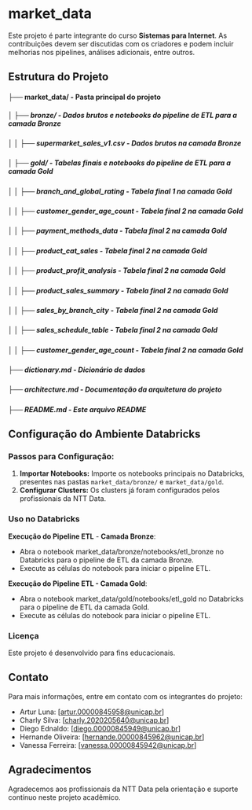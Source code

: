 # market_data

Este projeto é parte integrante do curso **Sistemas para Internet**.
As contribuições devem ser discutidas com os criadores e podem incluir melhorias nos pipelines, análises adicionais, entre outros.

## Estrutura do Projeto

#### ├── market_data/   -  Pasta principal do projeto
##### │ ├── bronze/  -  Dados brutos e notebooks do pipeline de ETL para a camada Bronze
##### │ │ ├── supermarket_sales_v1.csv  -  Dados brutos na camada Bronze
##### │ ├── gold/  -  Tabelas finais e notebooks do pipeline de ETL para a camada Gold
##### │ │ ├── branch_and_global_rating -  Tabela final 1 na camada Gold
##### │ │ ├── customer_gender_age_count  -  Tabela final 2 na camada Gold
##### │ │ ├── payment_methods_data  -  Tabela final 2 na camada Gold
##### │ │ ├── product_cat_sales  -  Tabela final 2 na camada Gold
##### │ │ ├── product_profit_analysis  -  Tabela final 2 na camada Gold
##### │ │ ├── product_sales_summary  -  Tabela final 2 na camada Gold
##### │ │ ├── sales_by_branch_city  -  Tabela final 2 na camada Gold
##### │ │ ├── sales_schedule_table  -  Tabela final 2 na camada Gold
##### │ │ ├── customer_gender_age_count  -  Tabela final 2 na camada Gold
##### ├── dictionary.md  -  Dicionário de dados
##### ├── architecture.md  -  Documentação da arquitetura do projeto
##### ├── README.md  -  Este arquivo README


## Configuração do Ambiente Databricks

### Passos para Configuração:

1. **Importar Notebooks:** Importe os notebooks principais no Databricks, presentes nas pastas `market_data/bronze/` e `market_data/gold`.
2. **Configurar Clusters:** Os clusters já foram configurados pelos profissionais da NTT Data.


### Uso no Databricks

**Execução do Pipeline ETL** - **Camada Bronze**:
- Abra o notebook market_data/bronze/notebooks/etl_bronze no Databricks para o pipeline de ETL da camada Bronze.
- Execute as células do notebook para iniciar o pipeline ETL.

**Execução do Pipeline ETL - Camada Gold**:
- Abra o notebook market_data/gold/notebooks/etl_gold no Databricks para o pipeline de ETL da camada Gold.
- Execute as células do notebook para iniciar o pipeline ETL.

### Licença
Este projeto é desenvolvido para fins educacionais.

## Contato
Para mais informações, entre em contato com os integrantes do projeto:
- Artur Luna: [artur.00000845958@unicap.br]
- Charly Silva: [charly.2020205640@unicap.br]
- Diego Ednaldo: [diego.00000845949@unicap.br]
- Hernande Oliveira: [hernande.00000845962@unicap.br]
- Vanessa Ferreira: [vanessa.00000845942@unicap.br]


## Agradecimentos
Agradecemos aos profissionais da NTT Data pela orientação e suporte contínuo neste projeto acadêmico.

